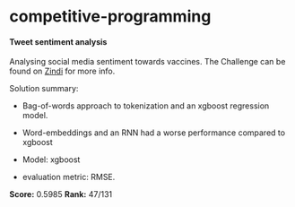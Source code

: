 # competitive-programming

#### Tweet sentiment analysis

Analysing social media sentiment towards vaccines.
The Challenge can be found on [Zindi](https://zindi.africa/hackathons/to-vaccinate-or-not-to-vaccinate-its-not-a-question) for more info.

Solution summary:

* Bag-of-words approach to tokenization and an xgboost regression model.
* Word-embeddings and an RNN had a worse performance compared to xgboost

* Model: xgboost
* evaluation metric: RMSE.

**Score:** 0.5985 **Rank:** 47/131
